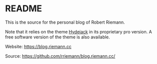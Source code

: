 # README

This is the source for the personal blog of Robert Riemann.

Note that it relies on the theme [Hydejack](http://qwtel.com/hydejack/) in its proprietary pro version. A free software version of the theme is also available.

Website: <https://blog.riemann.cc>

Source: <https://github.com/rriemann/blog.riemann.cc/>
